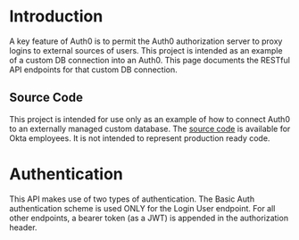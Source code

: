 # Introduction

A key feature of Auth0 is to permit the Auth0 authorization server to proxy logins to external sources of users. This project is intended as an example of a custom DB connection into an Auth0. This page documents the RESTful API endpoints for that custom DB connection.

## Source Code

This project is intended for use only as an example of how to connect Auth0 to an externally managed custom database. The <a href="https://github.com/WolbachAuth0/external-users-db">source code</a> is available for Okta employees. It is not intended to represent production ready code.

# Authentication

This API makes use of two types of authentication. The Basic Auth authentication scheme is used ONLY for the Login User endpoint. For all other endpoints, a bearer token (as a JWT) is appended in the authorization header.